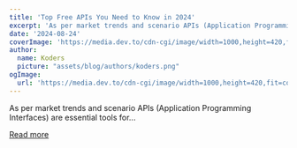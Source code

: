 ```yaml
---
title: 'Top Free APIs You Need to Know in 2024'
excerpt: 'As per market trends and scenario APIs (Application Programming Interfaces) are essential tools for...'
date: '2024-08-24'
coverImage: 'https://media.dev.to/cdn-cgi/image/width=1000,height=420,fit=cover,gravity=auto,format=auto/https%3A%2F%2Fdev-to-uploads.s3.amazonaws.com%2Fuploads%2Farticles%2Fv1ebbyxr5k46o9sox2ys.jpg'
author:
  name: Koders
  picture: "assets/blog/authors/koders.png"
ogImage:
  url: 'https://media.dev.to/cdn-cgi/image/width=1000,height=420,fit=cover,gravity=auto,format=auto/https%3A%2F%2Fdev-to-uploads.s3.amazonaws.com%2Fuploads%2Farticles%2Fv1ebbyxr5k46o9sox2ys.jpg'
---
```


As per market trends and scenario APIs (Application Programming Interfaces) are essential tools for...

[Read more](https://dev.to/techalgospotlight/top-free-apis-you-need-to-know-in-2024-494o)
